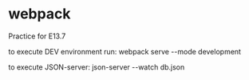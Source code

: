 # webpack

Practice for E13.7


to execute DEV environment run: webpack serve --mode development

to execute JSON-server: json-server --watch db.json

